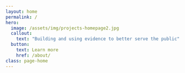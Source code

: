 ```yaml
---
layout: home
permalink: /
hero:
  image: /assets/img/projects-homepage2.jpg
  callout:
    text: "Building and using evidence to better serve the public"
  button:
    text: Learn more
    href: /about/
class: page-home
---
```


 
